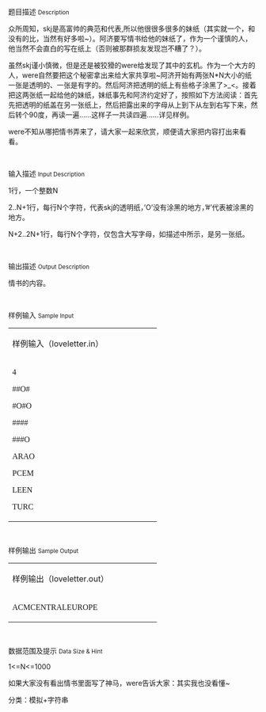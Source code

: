 <div class="panel panel-default">
<div class="area-title">
<span>
题目描述
<small>Description</small>
</span></div>
<div class="panel-body">

<p><span style="">众所周知，skj是高富帅的典范和代表,所以他很很多很多的妹纸（其实就一个，和没有的比，当然有好多啦~）。阿济要写情书给他的妹纸了，作为一个谨慎的人，他当然不会直白的写在纸上（否则被那群损友发现岂不糟了？）。</span></p><p><span style=""></span><span style="">虽然skj谨小慎微，但是还是被狡猾的were给发现了其中的玄机。作为一个大方的人，were自然要把这个秘密拿出来给大家共享啦~阿济开始有两张N*N大小的纸一张是透明的、一张是有字的。然后阿济把透明的纸上有些格子涂黑了&gt;_&lt;。接着把这两张纸一起给他的妹纸，妹纸事先和阿济约定好了，按照如下方法阅读：首先先把透明的纸盖在另一张纸上，然后把露出来的字母从上到下从左到右写下来，然后转个90度，再读一遍……这样子一共读四遍……详见样例。</span></p><p><span style="">were</span><span style="">不知从哪把情书弄来了，请大家一起来欣赏，顺便请大家把内容打出来看看。</span></p><p><br></p>

</div>
</div>

<div class="panel panel-default">
<div class="area-title">
<span>
输入描述
<small>Input Description</small>
</span></div>
<div class="panel-body">
<p><span style="">1</span><span style="">行，一个整数N</span></p><p><span style="">2..N+1</span><span style="">行，每行N个字符，代表skj的透明纸，’O’没有涂黑的地方，’#’代表被涂黑的地方。</span></p><p><span style="">N+2..2N+1</span><span style="">行，每行N个字符，仅包含大写字母，如描述中所示，是另一张纸。</span></p><p><br></p>

</div>
</div>
<div  class="panel panel-default">
<div class="area-title">
<span>
输出描述
<small>Output Description</small>
</span></div>
<div class="panel-body">

<p><span style="font-family:宋体">情书的内容。</span></p><p><br/></p>

</div>
</div>


<div class="panel panel-default">
<div class="area-title">
<span>
样例输入
<small>Sample Input</small>
</span></div>
<div class="panel-body">
<table cellpadding="0" cellspacing="0"><tbody><tr><td style="" valign="top" width="284"><p><span style="">样例输入（loveletter.in）</span></p></td></tr><tr><td style="" valign="top" width="284"><p style=""><span style="font-family: 'CMTT10','sans-serif';">4</span></p><p style=""><span style="font-family: 'CMTT10','sans-serif';">##O#</span></p><p style=""><span style="font-family: 'CMTT10','sans-serif';">#O#O</span></p><p style=""><span style="font-family: 'CMTT10','sans-serif';">####</span></p><p style=""><span style="font-family: 'CMTT10','sans-serif';">###O</span></p><p style=""><span style="font-family: 'CMTT10','sans-serif';">ARAO</span></p><p style=""><span style="font-family: 'CMTT10','sans-serif';">PCEM</span></p><p style=""><span style="font-family: 'CMTT10','sans-serif';">LEEN</span></p><p><span style="font-family: 'CMTT10','sans-serif';">TURC</span></p></td></tr></tbody></table><p><br></p>

</div>
</div>

<div class="panel panel-default">
<div class="area-title">
<span>
样例输出
<small>Sample Output</small>
</span></div>
<div class="panel-body">
<table cellpadding="0" cellspacing="0"><tbody><tr><td style="" valign="top" width="284"><p><span style="">样例输出（loveletter.out）</span></p></td></tr><tr><td style="" valign="top" width="284"><p><span style="font-family: 'CMTT10','sans-serif';">ACMCENTRALEUROPE</span></p></td></tr></tbody></table><p><br></p>

</div>
</div>

<div class="panel panel-default">
<div class="area-title">
<span>
数据范围及提示
<small>Data Size & Hint</small>
</span></div>
<div class="panel-body">
<p>1&lt;=N&lt;=1000</p><p><span style="">如果大家没有看出情书里面写了神马，</span>were<span style="">告诉大家：其实我也没看懂</span>~</p><p>分类：模拟+字符串</p><p><br></p>
</div>
</div>